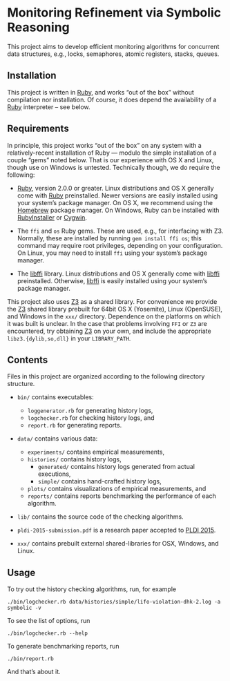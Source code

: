 # Monitoring Refinement via Symbolic Reasoning

This project aims to develop efficient monitoring algorithms for concurrent
data structures, e.g., locks, semaphores, atomic registers, stacks, queues.

## Installation

This project is written in [Ruby], and works “out of the box” without
compilation nor installation. Of course, it does depend the availability of a
[Ruby] interpreter – see below.

## Requirements

In principle, this project works “out of the box” on any system with a
relatively-recent installation of Ruby — modulo the simple installation of a
couple “gems” noted below. That is our experience with OS X and Linux, though
use on Windows is untested. Technically though, we do require the following:

* [Ruby], version 2.0.0 or greater. Linux distributions and OS X generally come
  with [Ruby] preinstalled. Newer versions are easily installed using your
  system’s package manager. On OS X, we recommend using the [Homebrew] package
  manager. On Windows, Ruby can be installed with [RubyInstaller] or [Cygwin].

* The `ffi` and `os` Ruby gems. These are used, e.g., for interfacing with Z3.
  Normally, these are installed by running `gem install ffi os`; this command
  may require root privileges, depending on your configuration. On Linux, you
  may need to install `ffi` using your system’s package manager.

* The [libffi] library. Linux distributions and OS X generally come with
  [libffi] preinstalled. Otherwise, [libffi] is easily installed using your
  system’s package manager.
  
This project also uses [Z3] as a shared library. For convenience we provide the
[Z3] shared library prebuilt for 64bit OS X (Yosemite), Linux (OpenSUSE), and
Windows in the `xxx/` directory. Dependence on the platforms on which it was
built is unclear. In the case that problems involving `FFI` or `Z3` are
encountered, try obtaining [Z3] on your own, and include the appropriate
`libz3.{dylib,so,dll}` in your `LIBRARY_PATH`.

[Ruby]: https://www.ruby-lang.org
[RubyInstaller]: http://rubyinstaller.org
[Homebrew]: http://brew.sh
[Cygwin]: https://www.cygwin.com
[libffi]: https://sourceware.org/libffi
[Z3]: http://z3.codeplex.com

## Contents

Files in this project are organized according to the following directory
structure.

* `bin/` contains executables:
    * `loggenerator.rb` for generating history logs,
    * `logchecker.rb` for checking history logs, and
    * `report.rb` for generating reports.

* `data/` contains various data:
    * `experiments/` contains empirical measurements,
    * `histories/` contains history logs,
        * `generated/` contains history logs generated from actual executions,
        * `simple/` contains hand-crafted history logs,
    * `plots/` contains visualizations of empirical measurements, and
    * `reports/` contains reports benchmarking the performance of each algorithm.

* `lib/` contains the source code of the checking algorithms.

* `pldi-2015-submission.pdf` is a research paper accepted to [PLDI 2015][].

* `xxx/` contains prebuilt external shared-libraries for OSX, Windows, and Linux.

[PLDI 2015]: http://conf.researchr.org/home/pldi2015

## Usage

To try out the history checking algorithms, run, for example

    ./bin/logchecker.rb data/histories/simple/lifo-violation-dhk-2.log -a symbolic -v

To see the list of options, run

    ./bin/logchecker.rb --help
    
To generate benchmarking reports, run

    ./bin/report.rb

And that’s about it.
